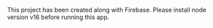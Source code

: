 This project has been created along with Firebase. Please install node version v16 before running this app.